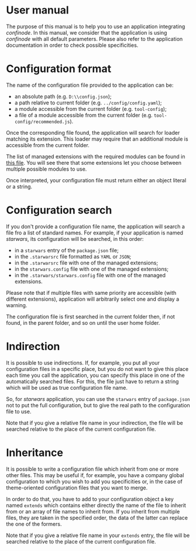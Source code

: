 # User manual

The purpose of this manual is to help you to use an application integrating _confinode_. In this manual, we consider that the application is using _confinode_ with all default parameters. Please also refer to the application documentation in order to check possible specificities.

# Configuration format

The name of the configuration file provided to the application can be:

- an absolute path (e.g. `D:\\config.json`);
- a path relative to current folder (e.g. `../config/config.yaml`);
- a module accessible from the current folder (e.g. `tool-config`);
- a file of a module accessible from the current folder (e.g. `tool-config/recommended.js`).

Once the corresponding file found, the application will search for loader matching its extension. This loader may require that an additional module is accessible from the current folder.

The list of managed extensions with the required modules can be found in [this file](../extensions.txt). You will see there that some extensions let you choose between multiple possible modules to use.

Once interpreted, your configuration file must return either an object literal or a string.

# Configuration search

If you don't provide a configuration file name, the application will search a file fro a list of standard names. For example, if your application is named _starwars_, its configuration will be searched, in this order:

- in a `starwars` entry of the `package.json` file;
- in the `.starwarsrc` file formatted as `YAML` or `JSON`;
- in the `.starwarsrc` file with one of the managed extensions;
- in the `starwars.config` file with one of the managed extensions;
- in the `.starwars/starwars.config` file with one of the managed extensions.

Please note that if multiple files with same priority are accessible (with different extensions), application will arbitrarily select one and display a warning.

The configuration file is first searched in the current folder then, if not found, in the parent folder, and so on until the user home folder.

# Indirection

It is possible to use indirections. If, for example, you put all your configuration files in a specific place, but you do not want to give this place each time you call the application, you can specify this place in one of the automatically searched files. For this, the file just have to return a string which will be used as true configuration file name.

So, for _starwars_ application, you can use the `starwars` entry of `package.json` not to put the full configuration, but to give the real path to the configuration file to use.

Note that if you give a relative file name in your indirection, the file will be searched relative to the place of the current configuration file.

# Inheritance

It is possible to write a configuration file which inherit from one or more other files. This may be useful if, for example, you have a company global configuration to which you wish to add you specificities or, in the case of theme-oriented configuration files that you want to merge.

In order to do that, you have to add to your configuration object a key named `extends` which contains either directly the name of the file to inherit from or an array of file names to inherit from. If you inherit from multiple files, they are taken in the specified order, the data of the latter can replace the one of the formers.

Note that if you give a relative file name in your `extends` entry, the file will be searched relative to the place of the current configuration file.
